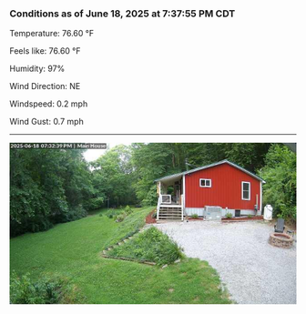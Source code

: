 ### Conditions as of June 18, 2025 at 7:37:55 PM CDT 

Temperature: 76.60 &deg;F

Feels like: 76.60 &deg;F

Humidity: 97%

Wind Direction: NE

Windspeed: 0.2 mph

Wind Gust: 0.7 mph

---

<img src="./images/latest.jpeg"/>


